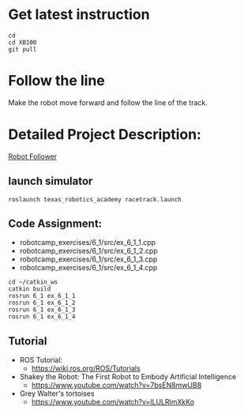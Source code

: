 # Get latest instruction 
```
cd
cd XB100
git pull
```

# Follow the line 
Make the robot move forward and follow the line of the track.

# Detailed Project Description: 
[Robot Follower](https://github.com/chuanqichen/XB100/blob/main/lab7/robot_follower.md)


## launch simulator 
```
roslaunch texas_robotics_academy racetrack.launch
```

## Code Assignment: 
* robotcamp_exercises/6_1/src/ex_6_1_1.cpp
* robotcamp_exercises/6_1/src/ex_6_1_2.cpp
* robotcamp_exercises/6_1/src/ex_6_1_3.cpp
* robotcamp_exercises/6_1/src/ex_6_1_4.cpp
```
cd ~/catkin_ws
catkin build
rosrun 6_1 ex_6_1_1
rosrun 6_1 ex_6_1_2
rosrun 6_1 ex_6_1_3
rosrun 6_1 ex_6_1_4
```

## Tutorial 
* ROS Tutorial:
  * https://wiki.ros.org/ROS/Tutorials
* Shakey the Robot: The First Robot to Embody Artificial Intelligence
  * https://www.youtube.com/watch?v=7bsEN8mwUB8
* Grey Walter's tortoises
  * https://www.youtube.com/watch?v=lLULRlmXkKo
